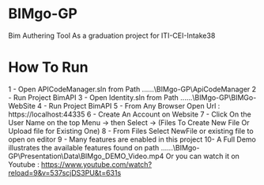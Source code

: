 # BIMgo-GP
Bim Authering Tool As a graduation project for ITI-CEI-Intake38
# How To Run 
1 -  Open APICodeManager.sln from Path ......\BIMgo-GP\ApiCodeManager 
2 -  Run Project BimAPI 
3 -  Open Identity.sln from Path ......\BIMgo-GP\BIMGo-WebSite 
4 -  Run Project BimAPI
5 -  From Any Browser Open Url : https://localhost:44335
6 -  Create An Account on Website 
7 -  Click On the User Name on the top Menu -> then Select -> (Files To Create New File Or Upload file for Existing One)
8 -  From Files Select NewFile or existing file to open on editor 
9 -  Many features are enabled in this project 
10-  A Full Demo illustrates the available features found on path ......\BIMgo-GP\Presentation\Data\BIMgo_DEMO_Video.mp4
     Or you can watch it on Youtube : https://www.youtube.com/watch?reload=9&v=537scjDS3PU&t=631s 
 
